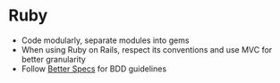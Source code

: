 # Ruby

- Code modularly, separate modules into gems
- When using Ruby on Rails, respect its conventions and use MVC for better granularity
- Follow [Better Specs](http://betterspecs.org) for BDD guidelines
